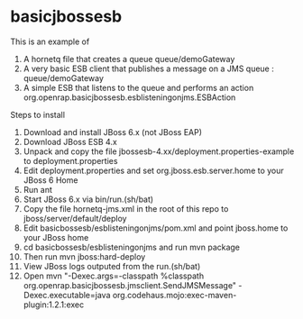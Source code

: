 basicjbossesb
=============

This is an example of 

1) A hornetq file that creates a queue queue/demoGateway
2) A very basic ESB client that publishes a message on a JMS queue : queue/demoGateway
3) A simple ESB that listens to the queue and performs an action org.openrap.basicjbossesb.esblisteningonjms.ESBAction


Steps to install
1) Download and install JBoss 6.x (not JBoss EAP)
2) Download JBoss ESB 4.x
3) Unpack and copy the file jbossesb-4.xx/deployment.properties-example to deployment.properties
4) Edit deployment.properties and set org.jboss.esb.server.home to your JBoss 6 Home
5) Run ant
6) Start JBoss 6.x via bin/run.(sh/bat)
7) Copy the file hornetq-jms.xml in the root of this repo to jboss/server/default/deploy
8) Edit basicbossesb/esblisteningonjms/pom.xml and point jboss.home to your JBoss home
9) cd basicbossesb/esblisteningonjms and run mvn package
10) Then run mvn jboss:hard-deploy
11) View JBoss logs outputed from the run.(sh/bat)
12) Open mvn "-Dexec.args=-classpath %classpath org.openrap.basicjbossesb.jmsclient.SendJMSMessage" -Dexec.executable=java  org.codehaus.mojo:exec-maven-plugin:1.2.1:exec
